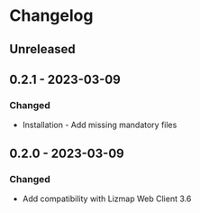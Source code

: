 # Changelog

## Unreleased

## 0.2.1 - 2023-03-09

### Changed

* Installation - Add missing mandatory files

## 0.2.0 - 2023-03-09

### Changed

* Add compatibility with Lizmap Web Client 3.6
